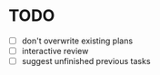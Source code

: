 # TODO

- [ ] don't overwrite existing plans
- [ ] interactive review
- [ ] suggest unfinished previous tasks
